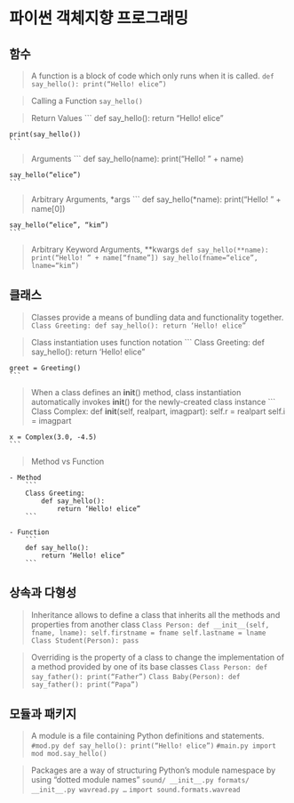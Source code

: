 # 파이썬 객체지향 프로그래밍

## 함수

> A function is a block of code which only runs when it is called.
    ```
    def say_hello():
        print(“Hello! elice”)
    ```

> Calling a Function
    ``` say_hello() ```

> Return Values
    ```
    def say_hello():
        return “Hello! elice”

    print(say_hello())
    ```

> Arguments
    ```
    def say_hello(name):
        print(“Hello! ” + name)

    say_hello(“elice”)
    ```

> Arbitrary Arguments, *args
    ```
    def say_hello(*name):
        print(“Hello! ” + name[0])

    say_hello(“elice”, “kim”)
    ```

> Arbitrary Keyword Arguments, **kwargs
    ```
    def say_hello(**name):
        print(“Hello! ” + name[“fname”])
    say_hello(fname=“elice”, lname=“kim”)
    ```

## 클래스

> Classes provide a means of bundling data and functionality together. 
    ```
    Class Greeting:
        def say_hello():
            return ‘Hello! elice” 
    ```

> Class instantiation uses function notation
    ```
    Class Greeting:
        def say_hello():
            return ‘Hello! elice”

    greet = Greeting()
    ```

> When a class defines an __init__() method, class instantiation automatically invokes __init__() for the newly-created class instance
    ```
    Class Complex:
        def __init__(self, realpart, imagpart):
            self.r = realpart
            self.i = imagpart

    x = Complex(3.0, -4.5) 
    ```

> Method vs Function

    - Method
        ```
        Class Greeting:
            def say_hello():
                return ‘Hello! elice” 
        ```

    - Function
        ```
        def say_hello():
            return ‘Hello! elice”
        ```


## 상속과 다형성

> Inheritance allows to define a class that inherits all the methods and properties from another class
    ```
    Class Person:
        def __init__(self, fname, lname):
            self.firstname = fname
            self.lastname = lname 
    ```
    ```
    Class Student(Person):
        pass
    ```

> Overriding is the property of a class to change the implementation of a method provided by one of its base classes
    ```
    Class Person:
        def say_father():
            print(“Father”)
    ```
    ```
    Class Baby(Person):
        def say_father():
            print(“Papa”)
    ```

## 모듈과 패키지

> A module is a file containing Python definitions and statements. 
    ```
    #mod.py
    def say_hello():
        print(“Hello! elice”)
    ```
    ```
    #main.py
    import mod
    mod.say_hello()
    ```

> Packages are a way of structuring Python’s module namespace by using “dotted module names”
    ```
    sound/
        __init__.py
        formats/
            __init__.py
            wavread.py
            …
    ```
    ```
    import sound.formats.wavread
    ```
